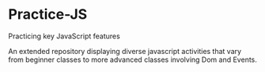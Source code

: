 # Practice-JS
Practicing key JavaScript features

An extended repository displaying diverse javascript activities that vary from beginner classes to more advanced classes involving Dom and Events. 
